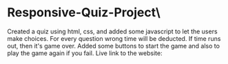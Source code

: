# Responsive-Quiz-Project\
Created a quiz using html, css, and added some javascript to let the users make choices. For every question wrong time will be deducted. If time runs out, then it's game over. Added some buttons to start the game and also to play the game again if you fail.
Live link to the website:
